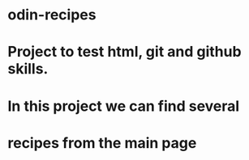 # odin-recipes
# Project to test html, git and github skills.
# In this project we can find several
# recipes from the main page